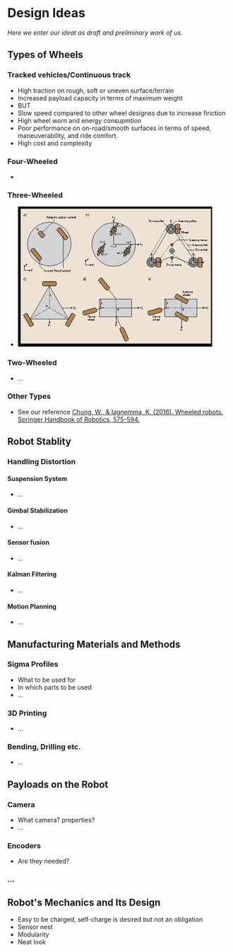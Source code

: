 # Design Ideas
_Here we enter our ideat as draft and preliminary work of us._

## Types of Wheels

### Tracked vehicles/Continuous track
* High traction on rough, soft or uneven surface/terrain
* Increased payload capacity in terms of maximum weight
* BUT
* Slow speed compared to other wheel designes due to increase firiction
* High wheel worn and energy consupmtion
* Poor performance on on-road/smooth surfaces in terms of speed, maneuverability, and ride comfort.
* High cost and complexity

### Four-Wheeled
* 

### Three-Wheeled
* ![(a) Two-wheel differential drive, (b) synchronous drive, (c) omnimobile robot with Swedish wheels, (d) omnimobile robot with active caster wheels, and (e) omnidirectional robot with active steerable wheels](three-wheels.png)

### Two-Wheeled
* ...

### Other Types
* See our reference [Chung, W., & Iagnemma, K. (2016). Wheeled robots. Springer Handbook of Robotics, 575-594.](https://link.springer.com/chapter/10.1007/978-3-319-32552-1_24)

## Robot Stablity

### Handling Distortion

#### Suspension System
* ...

#### Gimbal Stabilization
* ...

#### Sensor fusion
* ...

#### Kalman Filtering
* ...

#### Motion Planning
* ...


## Manufacturing   Materials and Methods

### Sigma Profiles
* What to be used for
* In which parts to be used
* ...

### 3D Printing
* ...

### Bending, Drilling etc.
* ...

## Payloads on the Robot

### Camera

* What camera? properties?
* ...

### Encoders

* Are they needed? 

### ...

## Robot's Mechanics and Its Design

* Easy to be charged, self-charge is desired but not an obligation
* Sensor nest
* Modularity
* Neat look



























